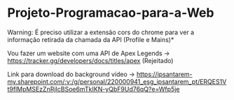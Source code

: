 # Projeto-Programacao-para-a-Web

Warning: É preciso utilizar a extensão cors do chrome para ver a informação retirada da chamada da API (Profile e Mains)*

Vou fazer um website com uma API de Apex Legends -> https://tracker.gg/developers/docs/titles/apex (Rejeitado)

Link para download do background vídeo -> https://ipsantarem-my.sharepoint.com/:v:/g/personal/220000941_esg_ipsantarem_pt/ERQES1Vt9flMpMSEzZnRjIcBSoe6mTkIKN-yQbF9Ud76qQ?e=Wfp5je

